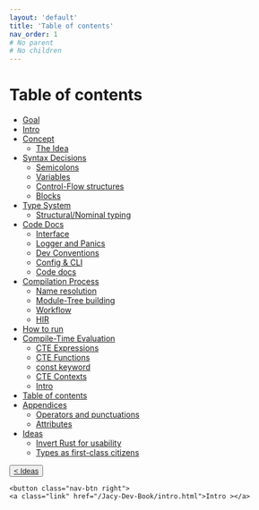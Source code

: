 ```yaml
---
layout: 'default'
title: 'Table of contents'
nav_order: 1
# No parent
# No children
---
```


# Table of contents

* [Goal](goal.md)
* [Intro](intro.md)
* [Concept](concept/index.md)
  * [The Idea](concept/the-idea.md)
* [Syntax Decisions](syntax-decisions/index.md)
  * [Semicolons](syntax-decisions/semicolons.md)
  * [Variables](syntax-decisions/variables.md)
  * [Control-Flow structures](syntax-decisions/control-flow-structures.md)
  * [Blocks](syntax-decisions/blocks.md)
* [Type System](type-system/index.md)
  * [Structural/Nominal typing](type-system/structural-nominal-typing.md)
* [Code Docs](code-docs/index.md)
  * [Interface](code-docs/interface.md)
  * [Logger and Panics](code-docs/logger-and-panics.md)
  * [Dev Conventions](code-docs/dev-conventions.md)
  * [Config & CLI](code-docs/config-and-cli.md)
  * [Code docs](code-docs/code-docs.md)
* [Compilation Process](compilation-process/index.md)
  * [Name resolution](compilation-process/name-resolution.md)
  * [Module-Tree building](compilation-process/module-tree-building.md)
  * [Workflow](compilation-process/workflow.md)
  * [HIR](compilation-process/hir.md)
* [How to run](how-to-run.md)
* [Compile-Time Evaluation](compile-time-evaluation/index.md)
  * [CTE Expressions](compile-time-evaluation/cte-expressions.md)
  * [CTE Functions](compile-time-evaluation/cte-functions.md)
  * [const keyword](compile-time-evaluation/const-keyword.md)
  * [CTE Contexts](compile-time-evaluation/cte-contexts.md)
  * [Intro](compile-time-evaluation/cte.md)
* [Table of contents](index.md)
* [Appendices](appendices/index.md)
  * [Operators and punctuations](appendices/ops-and-puncts.md)
  * [Attributes](appendices/attributes.md)
* [Ideas](ideas/index.md)
  * [Invert Rust for usability](ideas/invert-rust.md)
  * [Types as first-class citizens](ideas/types-as-first-class-citizens.md)
<div class="nav-btn-block">
    <button class="nav-btn left">
    <a class="link" href="/Jacy-Dev-Book/ideas">< Ideas</a>
</button>

    <button class="nav-btn right">
    <a class="link" href="/Jacy-Dev-Book/intro.html">Intro ></a>
</button>

</div>
